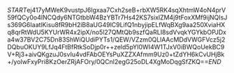 $START$ej417yMWeK9vustpJ6lgxaa7Cxh2seB+rbXW5RK4sqXhtmW4oN4prV59fQCy0o4INCQdy6NTGtbbW4BzYBTr7Hs42KS7sixlZM4j9tFoxXMf9ijNQIsJs369G6IaatlKisu8fR9bH2iB8aUG49lC9LifQ1nbyjipELfWqBXg9aa250XviaHXq8qrRtWdU5KYUrWR4x2ipX/no5l27QMtQb9szfQaRLI8sdVvqkYGYkbOPJDxa4w37BV2C75Dn83ShWiQUdiPYTs1/QEW/VZzm0QLlAAcMDdVWGFVcz5j2DQbuOKUY9LfJq4FtBfRtkSoDjp0r++zeld5pYI0WI4W1TJxV0iBWQoUekBC9V+Rj3+aivQKgzuJ0svIu4vdFAbOEYsPuXZZXAfmm9Uz0+tZdYH6kCvUHjBk+/yoIwFxyPri8KzOerZRjAFOry/0QCnl2egG25oDL4XgMoDqgSfZKQ==$END$